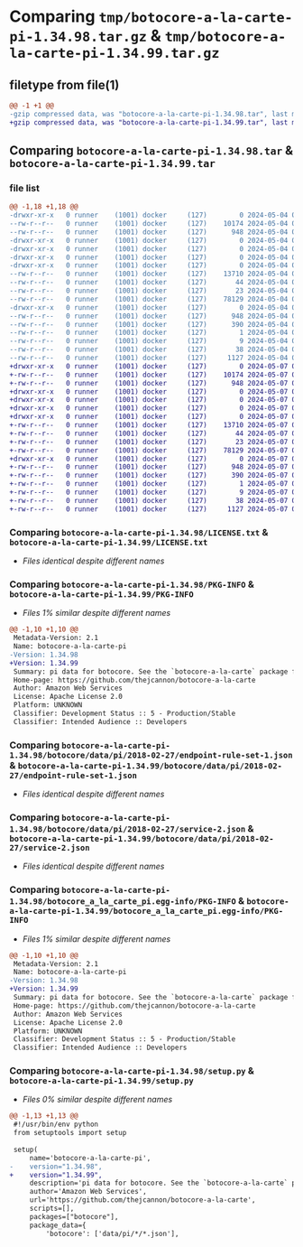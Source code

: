 # Comparing `tmp/botocore-a-la-carte-pi-1.34.98.tar.gz` & `tmp/botocore-a-la-carte-pi-1.34.99.tar.gz`

## filetype from file(1)

```diff
@@ -1 +1 @@
-gzip compressed data, was "botocore-a-la-carte-pi-1.34.98.tar", last modified: Sat May  4 01:01:34 2024, max compression
+gzip compressed data, was "botocore-a-la-carte-pi-1.34.99.tar", last modified: Tue May  7 01:02:36 2024, max compression
```

## Comparing `botocore-a-la-carte-pi-1.34.98.tar` & `botocore-a-la-carte-pi-1.34.99.tar`

### file list

```diff
@@ -1,18 +1,18 @@
-drwxr-xr-x   0 runner    (1001) docker     (127)        0 2024-05-04 01:01:34.474207 botocore-a-la-carte-pi-1.34.98/
--rw-r--r--   0 runner    (1001) docker     (127)    10174 2024-05-04 01:01:34.000000 botocore-a-la-carte-pi-1.34.98/LICENSE.txt
--rw-r--r--   0 runner    (1001) docker     (127)      948 2024-05-04 01:01:34.474207 botocore-a-la-carte-pi-1.34.98/PKG-INFO
-drwxr-xr-x   0 runner    (1001) docker     (127)        0 2024-05-04 01:01:34.474207 botocore-a-la-carte-pi-1.34.98/botocore/
-drwxr-xr-x   0 runner    (1001) docker     (127)        0 2024-05-04 01:01:34.474207 botocore-a-la-carte-pi-1.34.98/botocore/data/
-drwxr-xr-x   0 runner    (1001) docker     (127)        0 2024-05-04 01:01:34.474207 botocore-a-la-carte-pi-1.34.98/botocore/data/pi/
-drwxr-xr-x   0 runner    (1001) docker     (127)        0 2024-05-04 01:01:34.474207 botocore-a-la-carte-pi-1.34.98/botocore/data/pi/2018-02-27/
--rw-r--r--   0 runner    (1001) docker     (127)    13710 2024-05-04 01:01:11.000000 botocore-a-la-carte-pi-1.34.98/botocore/data/pi/2018-02-27/endpoint-rule-set-1.json
--rw-r--r--   0 runner    (1001) docker     (127)       44 2024-05-04 01:01:11.000000 botocore-a-la-carte-pi-1.34.98/botocore/data/pi/2018-02-27/examples-1.json
--rw-r--r--   0 runner    (1001) docker     (127)       23 2024-05-04 01:01:11.000000 botocore-a-la-carte-pi-1.34.98/botocore/data/pi/2018-02-27/paginators-1.json
--rw-r--r--   0 runner    (1001) docker     (127)    78129 2024-05-04 01:01:11.000000 botocore-a-la-carte-pi-1.34.98/botocore/data/pi/2018-02-27/service-2.json
-drwxr-xr-x   0 runner    (1001) docker     (127)        0 2024-05-04 01:01:34.474207 botocore-a-la-carte-pi-1.34.98/botocore_a_la_carte_pi.egg-info/
--rw-r--r--   0 runner    (1001) docker     (127)      948 2024-05-04 01:01:34.000000 botocore-a-la-carte-pi-1.34.98/botocore_a_la_carte_pi.egg-info/PKG-INFO
--rw-r--r--   0 runner    (1001) docker     (127)      390 2024-05-04 01:01:34.000000 botocore-a-la-carte-pi-1.34.98/botocore_a_la_carte_pi.egg-info/SOURCES.txt
--rw-r--r--   0 runner    (1001) docker     (127)        1 2024-05-04 01:01:34.000000 botocore-a-la-carte-pi-1.34.98/botocore_a_la_carte_pi.egg-info/dependency_links.txt
--rw-r--r--   0 runner    (1001) docker     (127)        9 2024-05-04 01:01:34.000000 botocore-a-la-carte-pi-1.34.98/botocore_a_la_carte_pi.egg-info/top_level.txt
--rw-r--r--   0 runner    (1001) docker     (127)       38 2024-05-04 01:01:34.474207 botocore-a-la-carte-pi-1.34.98/setup.cfg
--rw-r--r--   0 runner    (1001) docker     (127)     1127 2024-05-04 01:01:34.000000 botocore-a-la-carte-pi-1.34.98/setup.py
+drwxr-xr-x   0 runner    (1001) docker     (127)        0 2024-05-07 01:02:36.536095 botocore-a-la-carte-pi-1.34.99/
+-rw-r--r--   0 runner    (1001) docker     (127)    10174 2024-05-07 01:02:36.000000 botocore-a-la-carte-pi-1.34.99/LICENSE.txt
+-rw-r--r--   0 runner    (1001) docker     (127)      948 2024-05-07 01:02:36.536095 botocore-a-la-carte-pi-1.34.99/PKG-INFO
+drwxr-xr-x   0 runner    (1001) docker     (127)        0 2024-05-07 01:02:36.532095 botocore-a-la-carte-pi-1.34.99/botocore/
+drwxr-xr-x   0 runner    (1001) docker     (127)        0 2024-05-07 01:02:36.532095 botocore-a-la-carte-pi-1.34.99/botocore/data/
+drwxr-xr-x   0 runner    (1001) docker     (127)        0 2024-05-07 01:02:36.532095 botocore-a-la-carte-pi-1.34.99/botocore/data/pi/
+drwxr-xr-x   0 runner    (1001) docker     (127)        0 2024-05-07 01:02:36.532095 botocore-a-la-carte-pi-1.34.99/botocore/data/pi/2018-02-27/
+-rw-r--r--   0 runner    (1001) docker     (127)    13710 2024-05-07 01:02:11.000000 botocore-a-la-carte-pi-1.34.99/botocore/data/pi/2018-02-27/endpoint-rule-set-1.json
+-rw-r--r--   0 runner    (1001) docker     (127)       44 2024-05-07 01:02:11.000000 botocore-a-la-carte-pi-1.34.99/botocore/data/pi/2018-02-27/examples-1.json
+-rw-r--r--   0 runner    (1001) docker     (127)       23 2024-05-07 01:02:11.000000 botocore-a-la-carte-pi-1.34.99/botocore/data/pi/2018-02-27/paginators-1.json
+-rw-r--r--   0 runner    (1001) docker     (127)    78129 2024-05-07 01:02:11.000000 botocore-a-la-carte-pi-1.34.99/botocore/data/pi/2018-02-27/service-2.json
+drwxr-xr-x   0 runner    (1001) docker     (127)        0 2024-05-07 01:02:36.532095 botocore-a-la-carte-pi-1.34.99/botocore_a_la_carte_pi.egg-info/
+-rw-r--r--   0 runner    (1001) docker     (127)      948 2024-05-07 01:02:36.000000 botocore-a-la-carte-pi-1.34.99/botocore_a_la_carte_pi.egg-info/PKG-INFO
+-rw-r--r--   0 runner    (1001) docker     (127)      390 2024-05-07 01:02:36.000000 botocore-a-la-carte-pi-1.34.99/botocore_a_la_carte_pi.egg-info/SOURCES.txt
+-rw-r--r--   0 runner    (1001) docker     (127)        1 2024-05-07 01:02:36.000000 botocore-a-la-carte-pi-1.34.99/botocore_a_la_carte_pi.egg-info/dependency_links.txt
+-rw-r--r--   0 runner    (1001) docker     (127)        9 2024-05-07 01:02:36.000000 botocore-a-la-carte-pi-1.34.99/botocore_a_la_carte_pi.egg-info/top_level.txt
+-rw-r--r--   0 runner    (1001) docker     (127)       38 2024-05-07 01:02:36.536095 botocore-a-la-carte-pi-1.34.99/setup.cfg
+-rw-r--r--   0 runner    (1001) docker     (127)     1127 2024-05-07 01:02:36.000000 botocore-a-la-carte-pi-1.34.99/setup.py
```

### Comparing `botocore-a-la-carte-pi-1.34.98/LICENSE.txt` & `botocore-a-la-carte-pi-1.34.99/LICENSE.txt`

 * *Files identical despite different names*

### Comparing `botocore-a-la-carte-pi-1.34.98/PKG-INFO` & `botocore-a-la-carte-pi-1.34.99/PKG-INFO`

 * *Files 1% similar despite different names*

```diff
@@ -1,10 +1,10 @@
 Metadata-Version: 2.1
 Name: botocore-a-la-carte-pi
-Version: 1.34.98
+Version: 1.34.99
 Summary: pi data for botocore. See the `botocore-a-la-carte` package for more info.
 Home-page: https://github.com/thejcannon/botocore-a-la-carte
 Author: Amazon Web Services
 License: Apache License 2.0
 Platform: UNKNOWN
 Classifier: Development Status :: 5 - Production/Stable
 Classifier: Intended Audience :: Developers
```

### Comparing `botocore-a-la-carte-pi-1.34.98/botocore/data/pi/2018-02-27/endpoint-rule-set-1.json` & `botocore-a-la-carte-pi-1.34.99/botocore/data/pi/2018-02-27/endpoint-rule-set-1.json`

 * *Files identical despite different names*

### Comparing `botocore-a-la-carte-pi-1.34.98/botocore/data/pi/2018-02-27/service-2.json` & `botocore-a-la-carte-pi-1.34.99/botocore/data/pi/2018-02-27/service-2.json`

 * *Files identical despite different names*

### Comparing `botocore-a-la-carte-pi-1.34.98/botocore_a_la_carte_pi.egg-info/PKG-INFO` & `botocore-a-la-carte-pi-1.34.99/botocore_a_la_carte_pi.egg-info/PKG-INFO`

 * *Files 1% similar despite different names*

```diff
@@ -1,10 +1,10 @@
 Metadata-Version: 2.1
 Name: botocore-a-la-carte-pi
-Version: 1.34.98
+Version: 1.34.99
 Summary: pi data for botocore. See the `botocore-a-la-carte` package for more info.
 Home-page: https://github.com/thejcannon/botocore-a-la-carte
 Author: Amazon Web Services
 License: Apache License 2.0
 Platform: UNKNOWN
 Classifier: Development Status :: 5 - Production/Stable
 Classifier: Intended Audience :: Developers
```

### Comparing `botocore-a-la-carte-pi-1.34.98/setup.py` & `botocore-a-la-carte-pi-1.34.99/setup.py`

 * *Files 0% similar despite different names*

```diff
@@ -1,13 +1,13 @@
 #!/usr/bin/env python
 from setuptools import setup
 
 setup(
     name='botocore-a-la-carte-pi',
-    version="1.34.98",
+    version="1.34.99",
     description='pi data for botocore. See the `botocore-a-la-carte` package for more info.',
     author='Amazon Web Services',
     url='https://github.com/thejcannon/botocore-a-la-carte',
     scripts=[],
     packages=["botocore"],
     package_data={
         'botocore': ['data/pi/*/*.json'],
```

